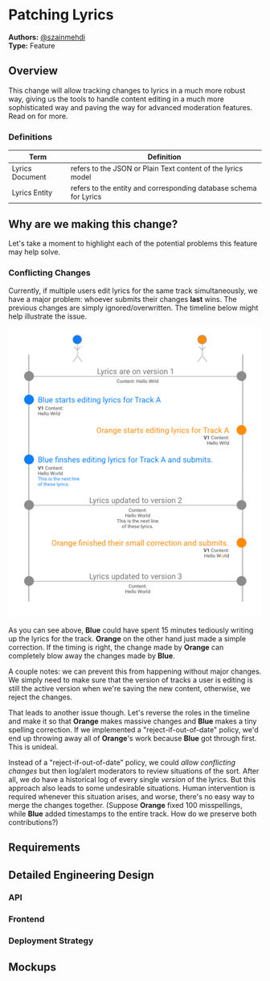 # Patching Lyrics
**Authors:** [@szainmehdi](https://github.com/szainmehdi)  
**Type:** Feature

## Overview
This change will allow tracking changes to lyrics in a much more robust way, giving us the tools to handle content editing in a much more sophisticated way and paving the way for advanced moderation features. Read on for more.

### Definitions
<!-- 
Define terms used in this document, if not obvious. 
Remove this section if unnecessary. 
-->

| Term            | Definition                                                        |
| --------------- | ----------------------------------------------------------------- |
| Lyrics Document | refers to the JSON or Plain Text content of the lyrics model      |
| Lyrics Entity   | refers to the entity and corresponding database schema for Lyrics |

## Why are we making this change?

Let's take a moment to highlight each of the potential problems this feature may help solve.

### Conflicting Changes

Currently, if multiple users edit lyrics for the same track simultaneously, we have a major problem: whoever submits their changes **last** wins. The previous changes are simply ignored/overwritten. The timeline below might help illustrate the issue.

![Conflicting Changes Timeline](./why-1-conflicting-changes.jpg)

As you can see above, **Blue** could have spent 15 minutes tediously writing up the lyrics for the track. **Orange** on the other hand just made a simple correction. If the timing is right, the change made by **Orange** can completely blow away the changes made by **Blue**.

A couple notes: we can prevent this from happening without major changes. We simply need to make sure that the version of tracks a user is editing is still the active version when we're saving the new content, otherwise, we reject the changes.

That leads to another issue though. Let's reverse the roles in the timeline and make it so that **Orange** makes massive changes and **Blue** makes a tiny spelling correction. If we implemented a "reject-if-out-of-date" policy, we'd end up throwing away all of **Orange**'s work because **Blue** got through first. This is unideal.

Instead of a "reject-if-out-of-date" policy, we could _allow  conflicting changes_ but then log/alert moderators to review situations of the sort. After all, we do have a historical log of every single _version_ of the lyrics. But this approach also leads to some undesirable situations. Human intervention is required whenever this situation arises, and worse, there's no easy way to merge the changes together. (Suppose **Orange** fixed 100 misspellings, while **Blue** added timestamps to the entire track. How do we preserve both contributions?) 


## Requirements
<!-- Provide a list of acceptance criteria. Example:
- Engineers can provision a Moderator account.
- Moderators can log in to Nawhas.com with an email address and password.
- Moderators can log out of Nawhas.com to end their session.
- The frontend application can determine if a User is logged in.
- The frontend application can determine if a User is a Moderator.
-->

## Detailed Engineering Design

### API
<!-- Describe any changes necessary to the API to make this feature possible. -->

### Frontend
<!-- Describe any changes necessary to the Vue app to make this feature possible. -->

### Deployment Strategy
<!-- Describe rollout strategy. -->

## Mockups
<!-- Attach relevant mockups here. Links to Figma are also appropriate. -->